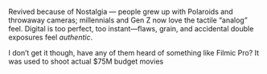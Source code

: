 Revived because of Nostalgia — people grew up with Polaroids and throwaway cameras; millennials and Gen Z now love the tactile “analog” feel. Digital is too perfect, too instant—flaws, grain, and accidental double exposures feel _authentic_.

I don’t get it though, have any of them heard of something like Filmic Pro? It was used to shoot actual $75M budget movies 